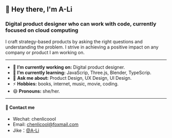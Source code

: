 
<h2 align="left"> 👋  Hey there, I'm A-Li </h2>

<h3 align="left"> Digital product designer who can work with code, currently focused on cloud computing  </h3>
I craft strategy-based products by asking the right questions and understanding the problem. I strive in achieving a positive impact on any company or product I am working on.

---

<!-- credits for gif https://gph.is/g/ZWg5jr7 -->
<!--
<img align="right" height="150" width="210" src="data.gif">
- 👯 **I’m looking to collaborate on:** data science projects/competitions
-->


- 🔭 **I’m currently working on:** Digital product designer.
- 🌱 **I’m currently learning:** JavaScrip, Three.js, Blender, TypeScrip.
- 💬 **Ask me about:** Product Design, UX Design, UI Design.
- ⚡ **Hobbies:** books, internet, music, movie, coding.
- 😄 **Pronouns:** she/her.

---
<h4 align="left">💁 Contact me</h4>

- Wechat: chenlicoool
- Email: chenlicool@foxmail.com
- Jike：<a href="https://web.okjike.com/u/8ff9c142-e256-497e-a69d-c43e21b012b3">@A-Li</a>
